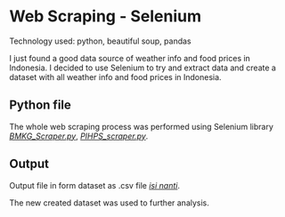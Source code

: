 # Web Scraping - Selenium
Technology used: python, beautiful soup, pandas

I just found a good data source of weather info and food prices in Indonesia. I decided to use Selenium to try and extract data and create a dataset with all weather info and food prices in Indonesia.

## Python file

The whole web scraping process was performed using Selenium library [*BMKG_Scraper.py*](), [*PIHPS_scraper.py*]().

## Output

Output file in form dataset as .csv file [*isi nanti*]().

The new created dataset was used to further analysis.
